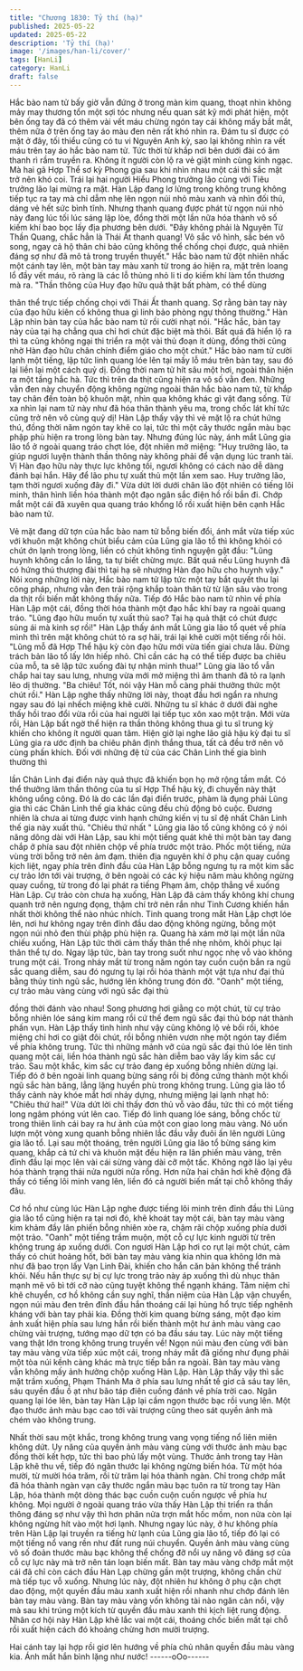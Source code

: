 ```yaml
---
title: "Chương 1830: Tỷ thí (hạ)"
published: 2025-05-22
updated: 2025-05-22
description: 'Tỷ thí (hạ)'
image: '/images/han-li/cover/'
tags: [HanLi]
category: HanLi
draft: false
---
```


Hắc bào nam tử bấy giờ vẫn đứng ở trong màn kim quang, thoạt
nhìn không mảy may thương tổn một sợi tóc nhưng nếu quan sát
kỹ mới phát hiện, một bên ống tay đã có thêm vài vết máu chừng
ngón tay cái không mấy bắt mắt, thêm nữa ở trên ống tay áo màu
đen nên rất khó nhìn ra.
Đám tu sĩ được có mặt ở đây, tối thiểu cũng có tu vi Nguyên Anh
kỳ, sao lại không nhìn ra vết máu trên tay áo hắc bào nam tử. Tức
thời từ khắp nơi bên dưới đài có âm thanh rì rầm truyền ra. Không
ít người còn lộ ra vẻ giật mình cùng kinh ngạc.
Mà hai gã Hợp Thể sơ kỳ Phong gia sau khi nhìn nhau một cái thì
sắc mặt trở nên khó coi. Trái lại hai người Hiểu Phong trưởng lão
cùng với Tiêu trưởng lão lại mừng ra mặt.
Hàn Lập đang lơ lửng trong không trung không tiếp tục ra tay mà
chỉ dẫm nhẹ lên ngọn núi nhỏ màu xanh và nhìn đối thủ, dáng vẻ
hết sức bình tĩnh.
Nhưng thanh quang được phát từ ngọn núi nhỏ này đang lúc tối
lúc sáng lập lòe, đồng thời một lần nữa hóa thành vô số kiếm khí
bao bọc lấy địa phương bên dưới.
"Đây không phải là Nguyên Từ Thần Quang, chắc hẳn là Thái Ất
thanh quang! Vô sắc vô hình, sắc bén vô song, ngay cả hộ thân
chi bảo cũng không thể chống chọi được, quả nhiên đáng sợ như
đã mô tả trong truyền thuyết."
Hắc bào nam tử đột nhiên nhấc một cánh tay lên, một bàn tay
màu xanh từ trong áo hiện ra, mặt trên loang lổ đầy vết máu, rõ
ràng là các lỗ thủng nhỏ li ti do kiếm khí làm tổn thương mà ra.
"Thần thông của Huy đạo hữu quả thật bất phàm, có thể dùng

thân thể trực tiếp chống chọi với Thái Ất thanh quang. Sợ rằng
bàn tay này của đạo hữu kiên cố không thua gì linh bảo phòng
ngự thông thường." Hàn Lập nhìn bàn tay của hắc bào nam tử rồi
cười nhạt nói.
"Hắc hắc, bàn tay này của tại hạ chẳng qua chỉ hơi chút đặc biệt
mà thôi. Bất quá đã hiển lộ ra thì ta cũng không ngại thi triển ra
một vài thủ đoạn ít dùng, đồng thời cũng nhờ Hàn đạo hữu chân
chính điểm giáo cho một chút." Hắc bào nam tử cười lạnh một
tiếng, lập tức linh quang lóe lên tại mấy lỗ máu trên bàn tay, sau
đó lại liền lại một cách quỷ dị.
Đồng thời nam tử hít sâu một hơi, ngoài thân hiện ra một tầng
hắc hà. Tức thì trên da thịt cũng hiện ra vô số vằn đen.
Những vằn đen này chuyển động không ngừng ngoài thân hắc
bào nam tử, từ khắp tay chân đến toàn bộ khuôn mặt, nhìn qua
không khác gì vật đang sống.
Từ xa nhìn lại nam tử này như đã hóa thân thành yêu ma, trong
chốc lát khí tức cũng trở nên vô cùng quỷ dị!
Hàn Lập thấy vậy thì vẻ mặt lộ ra chút hứng thú, đồng thời năm
ngón tay khẽ co lại, tức thì một cây thước ngắn màu bạc phập
phù hiện ra trong lòng bàn tay.
Nhưng đúng lúc này, ánh mắt Lũng gia lão tổ ở ngoài quang tráo
chợt lóe, đột nhiên mở miệng:
"Huy trưởng lão, ta giúp ngươi luyện thành thần thông này không
phải để vận dụng lúc tranh tài. Vị Hàn đạo hữu này thực lực
không tồi, ngươi không có cách nào dễ dàng đánh bại hắn. Hãy
để lão phu tự xuất thủ một lần xem sao. Huy trưởng lão, tạm thời
ngươi xuống đây đi."
Vừa dứt lời dưới chân lão đột nhiên có tiếng lôi minh, thân hình
liền hóa thành một đạo ngân sắc điện hồ rồi bắn đi. Chớp mắt
một cái đã xuyên qua quang tráo khổng lồ rồi xuất hiện bên cạnh
Hắc bào nam tử.

Vẻ mặt đang dữ tợn của hắc bào nam tử bỗng biến đổi, ánh mắt
vừa tiếp xúc với khuôn mặt không chút biểu cảm của Lũng gia lão
tổ thì không khỏi có chút ớn lạnh trong lòng, liền có chút không
tình nguyện gật đầu:
"Lũng huynh không cần lo lắng, ta tự biết chừng mực. Bất quá
nếu Lũng huynh đã có hứng thú thượng đài thì tại hạ sẽ nhượng
Hàn đạo hữu cho huynh vậy."
Nói xong những lời này, Hắc bào nam tử lập tức một tay bắt quyết
thu lại công pháp, nhưng vằn đen trải rộng khắp toàn thân từ từ
lặn sâu vào trong da thịt rồi biến mất không thấy nữa.
Tiếp đó Hắc bào nam tử nhìn về phía Hàn Lập một cái, đồng thời
hóa thành một đạo hắc khí bay ra ngoài quang tráo.
"Lũng đạo hữu muốn tự xuất thủ sao? Tại hạ quả thật có chút
được sủng ái mà kinh sợ rồi!" Hàn Lập thấy ánh mắt Lũng gia lão
tổ quét về phía mình thì trên mặt không chút tỏ ra sợ hãi, trái lại
khẽ cười một tiếng rồi hỏi.
"Lũng mỗ đã Hợp Thể hậu kỳ còn đạo hữu mới vừa tiến giai chưa
lâu. Đừng trách bản lão tổ lấy lớn hiếp nhỏ. Chỉ cần các hạ có thể
tiếp được ba chiêu của mỗ, ta sẽ lập tức xuống đài tự nhận mình
thua!" Lũng gia lão tổ vẫn chắp hai tay sau lưng, nhưng vừa mới
mở miệng thì âm thanh đã tỏ ra lạnh lẽo dị thường.
"Ba chiêu! Tốt, nói vậy Hàn mỗ càng phải thưởng thức một chút
rồi." Hàn Lập nghe thấy những lời này, thoạt đầu hơi ngẩn ra
nhưng ngay sau đó lại nhếch miệng khẽ cười.
Những tu sĩ khác ở dưới đài nghe thấy hồi trao đổi vừa rồi của hai
người lại tiếp tục xôn xao một trận.
Mới vừa rồi, Hàn Lập bất ngờ thể hiện ra thần thông không thua
gì tu sĩ trung kỳ khiến cho không ít người quan tâm. Hiện giờ lại
nghe lão giả hậu kỳ đại tu sĩ Lũng gia ra ước định ba chiêu phân
định thắng thua, tất cả đều trở nên vô cùng phấn khích.
Đối với những đệ tử của các Chân Linh thế gia bình thường thì

lần Chân Linh đại điển này quả thực đã khiến bọn họ mở rộng
tầm mắt. Có thể thưởng lãm thần thông của tu sĩ Hợp Thể hậu kỳ,
đi chuyến này thật không uổng công.
Đó là do các lần đại điển trước, phàm là đụng phải Lũng gia thì
các Chân Linh thế gia khác cũng đều chủ động bỏ cuộc. Đương
nhiên là chưa ai từng được vinh hạnh chứng kiến vị tu sĩ đệ nhất
Chân Linh thế gia này xuất thủ.
"Chiêu thứ nhất "
Lũng gia lão tổ cũng không có ý nói năng dông dài với Hàn Lập,
sau khi một tiếng quát khẽ thì một bàn tay đang chắp ở phía sau
đột nhiên chộp về phía trước một trảo.
Phốc một tiếng, nửa vùng trời bỗng trở nên ảm đạm. thiên địa
nguyên khí ở phụ cận quay cuồng kịch liệt, ngay phía trên đỉnh
đầu của Hàn Lập bỗng ngưng tụ ra một kim sắc cự trảo lớn tới vài
trượng, ở bên ngoài có các ký hiệu năm màu không ngừng quay
cuồng, từ trong đó lại phát ra tiếng Phạm âm, chộp thẳng về
xuống Hàn Lập.
Cự trảo còn chưa hạ xuống, Hàn Lập đã cảm thấy không khí
chung quanh trở nên ngưng đọng, thậm chí trở nên rắn như Tinh
Cương khiến hắn nhất thời không thể nào nhúc nhích.
Tinh quang trong mắt Hàn Lập chợt lóe lên, nơi hư không ngay
trên đỉnh đầu dao động không ngừng, bỗng một ngọn núi nhỏ đen
thùi phập phù hiện ra.
Quang hà xám mờ lại một lần nữa chiếu xuống, Hàn Lập tức thời
cảm thấy thân thể nhẹ nhõm, khôi phục lại thân thể tự do. Ngay
lập tức, bàn tay trong suốt như ngọc nhẹ vỗ vào không trung một
cái.
Trong nháy mắt từ trong năm ngón tay cuồn cuộn bắn ra ngũ sắc
quang diễm, sau đó ngưng tụ lại rồi hóa thành một vật tựa như
đại thủ bằng thủy tinh ngũ sắc, hướng lên không trung đón đỡ.
"Oanh" một tiếng, cự trảo màu vàng cùng với ngũ sắc đại thủ

đồng thời đánh vào nhau!
Song phương hơi giằng co một chút, từ cự trảo bỗng nhiên lóe
sáng kim mang rồi cứ thế đem ngũ sắc đại thủ bóp nát thành
phấn vụn.
Hàn Lập thấy tình hình như vậy cũng không lộ vẻ bối rối, khóe
miệng chỉ hơi co giật đôi chút, rồi bỗng nhiên vươn nhẹ một ngón
tay điểm về phía không trung.
Tức thì những mảnh vỡ của ngũ sắc đại thủ lóe lên tinh quang
một cái, liền hóa thành ngũ sắc hàn diễm bao vây lấy kim sắc cự
trảo.
Sau một khắc, kim sắc cự trảo đang ép xuống bỗng nhiên dừng
lại. Tiếp đó ở bên ngoài linh quang bừng sáng rồi bị đông cứng
thành một khối ngũ sắc hàn băng, lẳng lặng huyền phù trong
không trung.
Lũng gia lão tổ thấy cảnh này khóe mắt hơi nhảy dựng, nhưng
miệng lại lạnh nhạt hô:
"Chiêu thứ hai!"
Vừa dứt lời chỉ thấy đơn thủ vỗ vào đầu, tức thì có một tiếng long
ngâm phóng vút lên cao.
Tiếp đó linh quang lóe sáng, bỗng chốc từ trong thiên linh cái bay
ra hư ảnh của một con giao long màu vàng. Nó uốn lượn một
vòng xung quanh bỗng nhiên lắc đầu vẫy đuôi ấn lên người Lũng
gia lão tổ.
Lại sau một thoáng, trên người Lũng gia lão tổ bừng sáng kim
quang, khắp cả tứ chi và khuôn mặt đều hiện ra lân phiến màu
vàng, trên đỉnh đầu lại mọc lên vài cái sừng vàng dài cỡ một tấc.
Không ngờ lão lại yêu hóa thành trạng thái nửa người nửa rồng.
Hơn nữa hai chân hơi khẽ động đã thấy có tiếng lôi minh vang
lên, liền đó cả người biến mất tại chỗ không thấy đâu.

Cơ hồ như cùng lúc Hàn Lập nghe được tiếng lôi minh trên đỉnh
đầu thì Lũng gia lão tổ cũng hiện ra tại nơi đó, khẽ khoát tay một
cái, bàn tay màu vàng kim khảm đầy lân phiến bỗng nhiên xòe ra,
chậm rãi chộp xuống phía dưới một trảo.
"Oanh" một tiếng trầm muộn, một cỗ cự lực kinh người từ trên
không trung áp xuống dưới.
Con ngươi Hàn Lập hơi co rụt lại một chút, cảm thấy có chút
hoảng hốt, bởi bàn tay màu vàng kia nhìn qua không lớn mà như
đã bao trọn lấy Vạn Linh Đài, khiến cho hắn căn bản không thể
tránh khỏi.
Nếu hắn thực sự bị cự lực trong trảo này áp xuống thì dù nhục
thân mạnh mẽ vô bì tới cỡ nào cũng tuyệt không thể ngạnh
kháng.
Tâm niệm chỉ khẽ chuyển, cơ hồ không cần suy nghĩ, thần niệm
của Hàn Lập vận chuyển, ngọn núi màu đen trên đỉnh đầu hắn
thoáng cái lại hùng hổ trực tiếp nghênh kháng với bàn tay phải
kia. Đồng thời kim quang bừng sáng, một đạo kim ảnh xuất hiện
phía sau lưng hắn rồi biến thành một hư ảnh màu vàng cao
chừng vài trượng, tướng mạo dữ tợn có ba đầu sáu tay.
Lúc này một tiếng vang thật lớn trong không trung truyền về!
Ngọn núi màu đen cùng với bàn tay màu vàng vừa tiếp xúc một
cái, trong nháy mắt đã giống như đụng phải một tòa núi kềnh
càng khác mà trực tiếp bắn ra ngoài.
Bàn tay màu vàng vẫn không mấy ảnh hưởng chộp xuống Hàn
Lập.
Hàn Lập thấy vậy thì sắc mặt trầm xuống, Phạm Thánh Ma ở phía
sau lưng nhất tề giơ cả sáu tay lên, sáu quyền đầu ồ ạt như bão
táp điên cuồng đánh về phía trời cao.
Ngân quang lại lóe lên, bàn tay Hàn Lập lại cầm ngọn thước bạc
rồi vung lên. Một đạo thước ảnh màu bạc cao tới vài trượng cũng
theo sát quyền ảnh mà chém vào không trung.

Nhất thời sau một khắc, trong không trung vang vọng tiếng nổ liên
miên không dứt. Uy năng của quyền ảnh màu vàng cùng với
thước ảnh màu bạc đồng thời kết hợp, tức thì bao phủ lấy một
vùng.
Thước ảnh trong tay Hàn Lập khẽ thu về, tiếp đó ngân thước lại
không ngừng biến hóa.
Từ một hóa mười, từ mười hóa trăm, rồi từ trăm lại hóa thành
ngàn.
Chỉ trong chớp mắt đã hóa thành ngàn vạn cây thước ngắn màu
bạc tuôn ra từ trong tay Hàn Lập, hóa thành một dòng thác bạc
cuồn cuộn cuốn ngược về phía hư không.
Mọi người ở ngoài quang tráo vừa thấy Hàn Lập thi triển ra thần
thông đáng sợ như vậy thì hơn phân nửa trợn mắt hốc mồm, non
nửa còn lại không ngừng hít vào một hơi lạnh.
Nhưng ngay lúc này, ở hư không phía trên Hàn Lập lại truyền ra
tiếng hừ lạnh của Lũng gia lão tổ, tiếp đó lại có một tiếng nổ vang
rền như đất rung núi chuyển.
Quyền ảnh màu vàng cùng vô số đoản thước màu bạc không thể
chống đỡ nổi uy năng vô đáng sợ của cỗ cự lực này mà trở nên
tán loạn biến mất.
Bàn tay màu vàng chớp mắt một cái đã chỉ còn cách đầu Hàn Lạp
chừng gần một trượng, không chần chừ mà tiếp tục vỗ xuống.
Nhưng lúc này, đột nhiên hư không ở phụ cận chợt dao động, một
quyền đầu màu xanh xuất hiện rồi nhanh như chớp đánh lên bàn
tay màu vàng.
Bàn tay màu vàng vốn không tài nào ngăn cản nổi, vậy mà sau
khi trúng một kích từ quyền đầu màu xanh thì kịch liệt rung động.
Nhân cơ hội này Hàn Lập khẽ lắc vai một cái, thoáng chốc biến
mất tại chỗ rồi xuất hiện cách đó khoảng chừng hơn mười trượng.

Hai cánh tay lại hợp rồi giơ lên hướng về phía chủ nhân quyền
đầu màu vàng kia.
Ánh mắt hắn bình lặng như nước!
------oOo------
